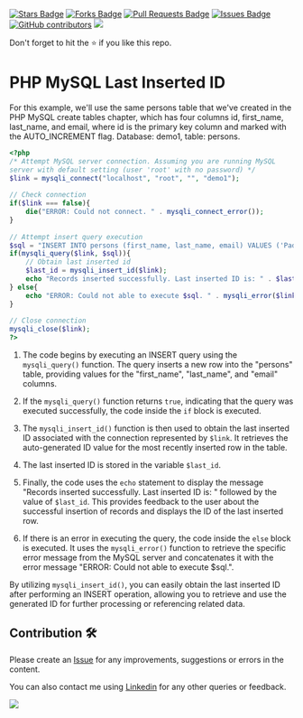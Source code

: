 <a href="https://github.com/drshahizan/learn-php/stargazers"><img src="https://img.shields.io/github/stars/drshahizan/learn-php" alt="Stars Badge"/></a>
<a href="https://github.com/drshahizan/learn-php/network/members"><img src="https://img.shields.io/github/forks/drshahizan/learn-php" alt="Forks Badge"/></a>
<a href="https://github.com/drshahizan/learn-php/pulls"><img src="https://img.shields.io/github/issues-pr/drshahizan/learn-php" alt="Pull Requests Badge"/></a>
<a href="https://github.com/drshahizan/learn-php/issues"><img src="https://img.shields.io/github/issues/drshahizan/learn-php" alt="Issues Badge"/></a>
<a href="https://github.com/drshahizan/learn-php/graphs/contributors"><img alt="GitHub contributors" src="https://img.shields.io/github/contributors/drshahizan/learn-php?color=2b9348"></a>
![](https://visitor-badge.glitch.me/badge?page_id=drshahizan/learn-php)

Don't forget to hit the :star: if you like this repo.

# PHP MySQL Last Inserted ID

For this example, we'll use the same persons table that we've created in the PHP MySQL create tables chapter, which has four columns id, first_name, last_name, and email, where id is the primary key column and marked with the AUTO_INCREMENT flag. Database: demo1, table: persons.

```php
<?php
/* Attempt MySQL server connection. Assuming you are running MySQL
server with default setting (user 'root' with no password) */
$link = mysqli_connect("localhost", "root", "", "demo1");
 
// Check connection
if($link === false){
    die("ERROR: Could not connect. " . mysqli_connect_error());
}
 
// Attempt insert query execution
$sql = "INSERT INTO persons (first_name, last_name, email) VALUES ('Padayachy', 'Aathi', 'padayachy@mail.com')";
if(mysqli_query($link, $sql)){
    // Obtain last inserted id
    $last_id = mysqli_insert_id($link);
    echo "Records inserted successfully. Last inserted ID is: " . $last_id;
} else{
    echo "ERROR: Could not able to execute $sql. " . mysqli_error($link);
}
 
// Close connection
mysqli_close($link);
?>
```

1. The code begins by executing an INSERT query using the `mysqli_query()` function. The query inserts a new row into the "persons" table, providing values for the "first_name", "last_name", and "email" columns.

2. If the `mysqli_query()` function returns `true`, indicating that the query was executed successfully, the code inside the `if` block is executed.

3. The `mysqli_insert_id()` function is then used to obtain the last inserted ID associated with the connection represented by `$link`. It retrieves the auto-generated ID value for the most recently inserted row in the table.

4. The last inserted ID is stored in the variable `$last_id`.

5. Finally, the code uses the `echo` statement to display the message "Records inserted successfully. Last inserted ID is: " followed by the value of `$last_id`. This provides feedback to the user about the successful insertion of records and displays the ID of the last inserted row.

6. If there is an error in executing the query, the code inside the `else` block is executed. It uses the `mysqli_error()` function to retrieve the specific error message from the MySQL server and concatenates it with the error message "ERROR: Could not able to execute $sql.".

By utilizing `mysqli_insert_id()`, you can easily obtain the last inserted ID after performing an INSERT operation, allowing you to retrieve and use the generated ID for further processing or referencing related data.

## Contribution 🛠️
Please create an [Issue](https://github.com/drshahizan/learn-php/issues) for any improvements, suggestions or errors in the content.

You can also contact me using [Linkedin](https://www.linkedin.com/in/drshahizan/) for any other queries or feedback.

![](https://komarev.com/ghpvc/?username=drshahizan&label=Views&color=0e75b6&style=flat)
